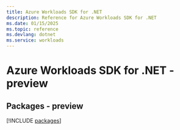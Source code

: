 ```yaml
---
title: Azure Workloads SDK for .NET
description: Reference for Azure Workloads SDK for .NET
ms.date: 01/15/2025
ms.topic: reference
ms.devlang: dotnet
ms.service: workloads
---
```

# Azure Workloads SDK for .NET - preview
## Packages - preview
[!INCLUDE [packages](workloads-index.md)]